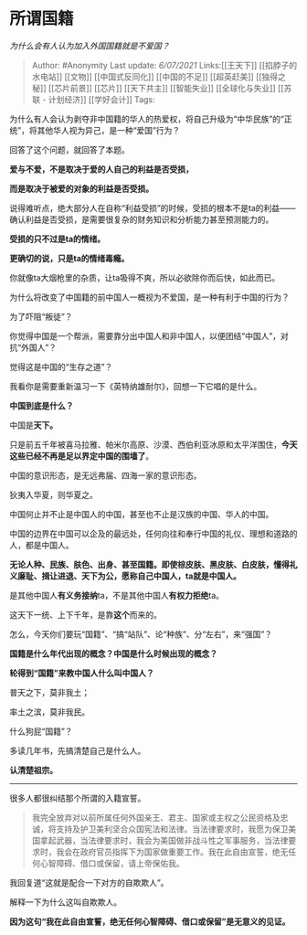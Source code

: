 # 所谓国籍
*为什么会有人认为加入外国国籍就是不爱国？*

> Author: #Anonymity
> Last update: *6/07/2021*
> Links:[[王天下]] [[掐脖子的水电站]] [[文物]] [[中国式反同化]] [[中国的不足]] [[超英赶美]] [[独得之秘]] [[芯片前景]] [[芯片]] [[天下共主]] [[智能失业]] [[全球化与失业]] [[苏联 - 计划经济]] [[学好会计]]
> Tags:

为什么有人会认为剥夺非中国籍的华人的热爱权，将自己升级为“中华民族”的“正统”，将其他华人视为异己，是一种“爱国”行为？

回答了这个问题，就回答了本题。

**爱与不爱，不是取决于爱的人自己的利益是否受损，**

**而是取决于被爱的对象的利益是否受损。**

说得难听点，绝大部分人在自称“利益受损”的时候，受损的根本不是ta的利益——确认利益是否受损，是需要很复杂的财务知识和分析能力甚至预测能力的。

**受损的只不过是ta的情绪。**

**更确切的说，只是ta的情绪毒瘾。**

你就像ta大烟枪里的杂质，让ta吸得不爽，所以必欲除你而后快，如此而已。

为什么将改变了中国籍的前中国人一概视为不爱国，是一种有利于中国的行为？

为了吓阻“叛徒”？

你觉得中国是一个帮派，需要靠分出中国人和非中国人，以便团结“中国人”，对抗“外国人”？

觉得这是中国的“生存之道”？

我看你是需要重新温习一下《英特纳雄耐尔》，回想一下它唱的是什么。

**中国到底是什么？**

中国是**天下。**

只是前五千年被喜马拉雅、帕米尔高原、沙漠、西伯利亚冰原和太平洋围住，**今天这些已经不再是足以界定中国的围墙了**。

中国的意识形态，是无远弗届、四海一家的意识形态。

狄夷入华夏，则华夏之。

中国何止并不止是中国人的中国，甚至也不止是汉族的中国、华人的中国。

中国的边界在中国可以企及的最远处，任何向往和奉行中国的礼仪、理想和道路的人，都是中国人。

**无论人种、民族、肤色、出身、甚至国籍。即使棕皮肤、黑皮肤、白皮肤，懂得礼义廉耻、揖让进退、天下为公，愿称自己中国人，ta就是中国人。**

是其他中国人**有义务接纳**ta，不是其他中国人**有权力拒绝**ta。

这天下一统、上下千年，是靠**这个**而来的。

怎么，今天你们要玩“国籍”、“搞“站队”、论“种族”、分“左右”，来“强国”？

**国籍是什么年代出现的概念？中国是什么时候出现的概念？**

**轮得到“国籍”来教中国人什么叫中国人？**

普天之下，莫非我土；

率土之滨，莫非我民。

什么狗屁“国籍”？

多读几年书，先搞清楚自己是什么人。

**认清楚祖宗。**

---

很多人都很纠结那个所谓的入籍宣誓。

> 我完全放弃对以前所属任何外国亲王、君主、国家或主权之公民资格及忠诚，将支持及护卫美利坚合众国宪法和法律。当法律要求时，我愿为保卫美国拿起武器，当法律要求时，我会为美国做非战斗性之军事服务，当法律要求时，我会在政府官员指挥下为国家做重要工作。我在此自由宣誓，绝无任何心智障碍、借口或保留，请上帝保佑我。

我回复道“这就是配合一下对方的自欺欺人”。

解释一下为什么这叫自欺欺人。

**因为这句“我在此自由宣誓，绝无任何心智障碍、借口或保留”是无意义的见证。**
